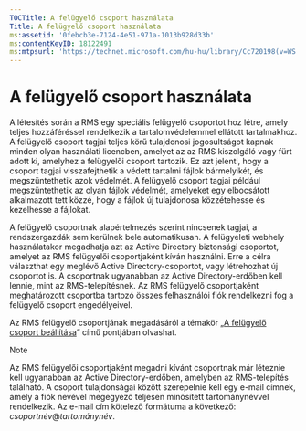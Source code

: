 ```yaml
---
TOCTitle: A felügyelő csoport használata
Title: A felügyelő csoport használata
ms:assetid: '0febcb3e-7124-4e51-971a-1013b928d33b'
ms:contentKeyID: 18122491
ms:mtpsurl: 'https://technet.microsoft.com/hu-hu/library/Cc720198(v=WS.10)'
---
```


A felügyelő csoport használata
==============================

A létesítés során a RMS egy speciális felügyelő csoportot hoz létre, amely teljes hozzáféréssel rendelkezik a tartalomvédelemmel ellátott tartalmakhoz. A felügyelő csoport tagjai teljes körű tulajdonosi jogosultságot kapnak minden olyan használati licencben, amelyet az az RMS kiszolgáló vagy fürt adott ki, amelyhez a felügyelői csoport tartozik. Ez azt jelenti, hogy a csoport tagjai visszafejthetik a védett tartalmi fájlok bármelyikét, és megszüntethetik azok védelmét. A felügyelő csoport tagjai például megszüntethetik az olyan fájlok védelmét, amelyeket egy elbocsátott alkalmazott tett közzé, hogy a fájlok új tulajdonosa közzétehesse és kezelhesse a fájlokat.

A felügyelő csoportnak alapértelmezés szerint nincsenek tagjai, a rendszergazdák sem kerülnek bele automatikusan. A felügyeleti webhely használatakor megadhatja azt az Active Directory biztonsági csoportot, amelyet az RMS felügyelői csoportjaként kíván használni. Erre a célra választhat egy meglévő Active Directory-csoportot, vagy létrehozhat új csoportot is. A csoportnak ugyanabban az Active Directory-erdőben kell lennie, mint az RMS-telepítésnek. Az RMS felügyelő csoportjaként meghatározott csoportba tartozó összes felhasználói fiók rendelkezni fog a felügyelő csoport engedélyeivel.

Az RMS felügyelő csoportjának megadásáról a témakör „[A felügyelő csoport beállítása](https://technet.microsoft.com/f2ef847e-2824-471f-9079-5c343094aba8)” című pontjában olvashat.

> [!NOTE]  
> Az RMS felügyelői csoportjaként megadni kívánt csoportnak már léteznie kell ugyanabban az Active Directory-erdőben, amelyben az RMS-telepítés található. A csoport tulajdonságai között szerepelnie kell egy e-mail címnek, amely a fiók nevével megegyező teljesen minősített tartománynévvel rendelkezik. Az e-mail cím kötelező formátuma a következő: *csoportnév*@*tartománynév*. 

